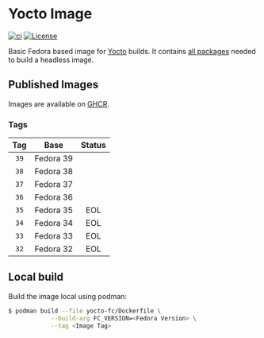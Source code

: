 # Yocto Image

[![ci](https://github.com/jhnc-oss/yocto-image/actions/workflows/ci.yml/badge.svg)](https://github.com/jhnc-oss/yocto-image/actions/workflows/ci.yml)
[![License](https://img.shields.io/badge/license-MIT-yellow.svg)](LICENSE)

Basic Fedora based image for [Yocto](https://www.yoctoproject.org/) builds. It contains [all packages](https://docs.yoctoproject.org/current/ref-manual/system-requirements.html#required-packages-for-the-build-host) needed to build a headless image.

## Published Images

Images are available on [GHCR](https://github.com/jhnc-oss/yocto-image/pkgs/container/yocto-image%2Fyocto).

### Tags

| Tag | Base | Status |
|:---:|:----:|:------:|
| `39` | Fedora 39 | |
| `38` | Fedora 38 | |
| `37` | Fedora 37 | |
| `36` | Fedora 36 | |
| `35` | Fedora 35 | EOL |
| `34` | Fedora 34 | EOL |
| `33` | Fedora 33 | EOL |
| `32` | Fedora 32 | EOL |

## Local build

Build the image local using podman:

```sh
$ podman build --file yocto-fc/Dockerfile \
            --build-arg FC_VERSION=<Fedora Version> \
            --tag <Image Tag>
```
